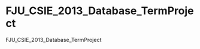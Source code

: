 FJU_CSIE_2013_Database_TermProject
==================================

FJU_CSIE_2013_Database_TermProject